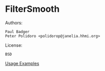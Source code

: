 FilterSmooth
============

Authors:

    Paul Badger
    Peter Polidoro <polidorop@janelia.hhmi.org>

License:

    BSD


[Usage Examples](./examples)

